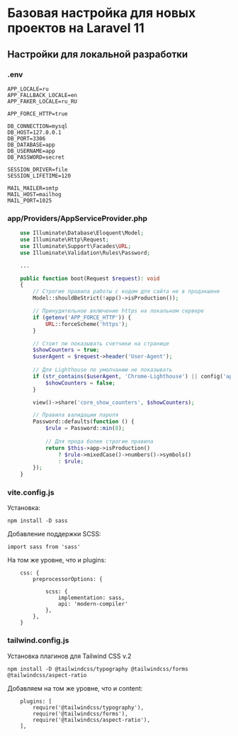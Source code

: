# Базовая настройка для новых проектов на Laravel 11

## Настройки для локальной разработки

### .env

```
APP_LOCALE=ru
APP_FALLBACK_LOCALE=en
APP_FAKER_LOCALE=ru_RU

APP_FORCE_HTTP=true
```

```
DB_CONNECTION=mysql
DB_HOST=127.0.0.1
DB_PORT=3306
DB_DATABASE=app
DB_USERNAME=app
DB_PASSWORD=secret
```

```
SESSION_DRIVER=file
SESSION_LIFETIME=120
```

```
MAIL_MAILER=smtp
MAIL_HOST=mailhog
MAIL_PORT=1025
```

### app/Providers/AppServiceProvider.php

```php
    use Illuminate\Database\Eloquent\Model;
    use Illuminate\Http\Request;
    use Illuminate\Support\Facades\URL;
    use Illuminate\Validation\Rules\Password;

    ...

    public function boot(Request $request): void
    {
        // Строгие правила работы с кодом для сайта не в продакшене
        Model::shouldBeStrict(!app()->isProduction());

        // Принудительное включение https на локальном сервере
        if (getenv('APP_FORCE_HTTP')) {
            URL::forceScheme('https');
        }

        // Стоит ли показывать счетчики на странице
        $showCounters = true;
        $userAgent = $request->header('User-Agent');
        
        // Для Lighthouse по умолчанию не показывать
        if (str_contains($userAgent, 'Chrome-Lighthouse') || config('app.debug')) {
            $showCounters = false;
        }

        view()->share('core_show_counters', $showCounters);

        // Правила валидации пароля
        Password::defaults(function () {
            $rule = Password::min(8);
            
            // Для прода более строгие правила
            return $this->app->isProduction()
                ? $rule->mixedCase()->numbers()->symbols()
                : $rule;
        });
    }
```

### vite.config.js

Установка:

```
npm install -D sass
```

Добавление поддержки SCSS:

```
import sass from 'sass'
```

На том же уровне, что и plugins:

```
    css: {
        preprocessorOptions: {

            scss: {
                implementation: sass,
                api: 'modern-compiler'
            },
        },
    }
```

### tailwind.config.js

Установка плагинов для Tailwind CSS v.2

```
npm install -D @tailwindcss/typography @tailwindcss/forms @tailwindcss/aspect-ratio
```

Добавляем на том же уровне, что и content:

```
    plugins: [
        require('@tailwindcss/typography'),
        require('@tailwindcss/forms'),
        require('@tailwindcss/aspect-ratio'),
    ],
```
